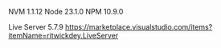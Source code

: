 NVM 1.1.12
Node 23.1.0
NPM 10.9.0

Live Server 5.7.9
https://marketplace.visualstudio.com/items?itemName=ritwickdey.LiveServer